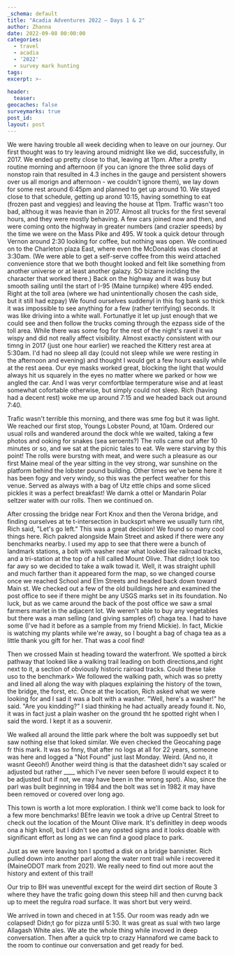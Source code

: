 ```yaml
---
_schema: default
title: "Acadia Adventures 2022 – Days 1 & 2"
author: Zhanna
date: 2022-09-08 00:00:00
categories: 
  - travel
  - acadia
  - '2022'
  - survey mark hunting
tags:
excerpt: >-
  
header:
  teaser:
geocaches: false
surveymarks: true
post_id: 
layout: post  
---
```


We were having trouble all week deciding when to leave on our journey. Our first thought was to try leaving around midnight like we did, successfully, in 2017. We ended up pretty close to that, leaving at 11pm. After a pretty routine morning and afternoon (if you can ignore the three solid days of nonstop rain that resulted in 4.3 inches in the gauge and persistent showers over us all morign and afternoon - we couldn't ignore them), we lay down for some rest around 6:45pm and planned to get up around 10. We stayed close to that schedule, getting up arond 10:15, having something to eat (frozen past and veggies) and leaving the house at 11pm. Traffic wasn't too bad, althoug it was heavie than in 2017. Almost all trucks for the first several hours, and they were mostly behaving. A few cars joined now and then, and were coming onto the highway in greater numbers (and crazier speeds) by the time we were on the Mass Pike and 495. W took a quick detour through Vernon around 2:30 looking for coffee, but nothing was open. We continued on to the Charleton plaza East, where even the McDonalds was closed at 3:30am. (We were able to get a self-serve coffee from this weird attached convenience store that we both thought looked and felt like something from another universe or at least another galazy. SO bizarre inclding the character that worked there.) Back on the highway and it was busy but smooth sailing until the start of I-95 (Maine turnpike) where 495 ended. Right at the toll area (where we had unintentionally chosen the cash side, but it still had ezpay) We found ourselves suddenyl in this fog bank so thick it was impossible to see anything for a few (rather terrifying) seconds. It was like driving into a white wall. Fortunatlye it let up just enough that we could see and then follow the trucks coming through the ezpass side of the toll area. While there was some fog for the rest of the night's ravel it wa wispy and did not really affect visibility. Almost exactly consistent with our timng in 2017 (just one hour earlier) we reached the Kittery rest area at 5:30am. I'd had no sleep all day (could not sleep while we were resting in the afternoon and evening) and thought I would get a few hours easily while at the rest aeea. Our eye masks worked great, blocking the light that would always hit us squarely in the eyes no matter where we parked or how we angled the car. And I was veryr comfortblae termperature wise and at least somewhat cofortable otherwise, but simply could not sleep. Rich (having had a decent rest) woke me up around 7:15 and we headed back out around 7:40. 

Trafic wasn't terrible this morning, and there was sme fog but it was light. We reached our first stop, Youngs Lobster Pound, at 10am. Ordered our usual rolls and wandered around the dock whle we waited, taking a few photos and ooking for snakes (sea seroents?) The rolls came out after 10 minutes or so, and we sat at the picnic tales to eat. We were starving by this point! The rolls were burstng with meat, and were such a pleasure as our first Maine meal of the year sitting in the vey strong, war sunshine on the platform behind the lobster pound building. Other times we've bene here it has been fogy and very windy, so this was the perfect weather for this venue. Served as always with a bag of Utz ettle chips and some sliced pickles it was a perfect breakfast! We darnk a ottel or Mandarin Polar seltzer water with our rolls. Then we continued on.

After crossing the bridge near Fort Knox and then the Verona bridge, and finding ourselves at te t-intersection in bucksprt where we usually turn riht, Rich said, "Let's go left." This was a great decision! We found so many cool things here. Rich pakred alongside Main Street and asked if there were any benchmarks nearby. I used my app to see that there were a bunch of landmark stations, a bolt with washer near what looked like railroad tracks, and a tri-station at the top of a hill called Mount Olive. That didn;t look too far awy so we decided to take a walk towad it. Well, it was straight uphill and much farther than it appeared form the map, so we changed course once we reached School and Elm Streets and headed back down toward Main st. We checked out a few of the old buildings here and examined the post office to see if there might be any USGS marks set in its foundation. No luck, but as we came around the back of the post office we saw a smal farmers marlet in the adjacent lot. We weren't able to buy any vegetables but there was a man selling (and giving samples of) chaga tea. I had to have some (I've had it before as a sample from my friend Mickie). In fact, Mickie is watching my plants while we're away, so I bought a bag of chaga tea as a little thank you gift for her. That was a cool find!

Then we crossed Main st heading toward the waterfront. We spotted a birck pathway that looked like a walking trail leading on both directions,and right next to it, a section of obviously historic rairoad tracks. Could these take uso to the benchmark> We followed the walking path, which was so pretty and lined all along the way with plaques explaining the history of the town, the bridge, the forst, etc. Once at the location, Rich asked what we were looking for and I sad it was a bolt with a washer. "Well, here's a washer!" he said. "Are you kindding?" I siad thinking he had actually aready found it. No, it was in fact just a plain washer on the ground tht he spotted right when I said the word. I kept it as a souvenir.

We walked all around the little park where the bolt was suppoedly set but saw nothing else that loked similar. We even checked the Geocahing page fr this mark. It was so fnny, that after no logs at all for 22 years, someone was here and logged a "Not Found" just last Monday. Weird. (And no, it wasnt Geeoh!) Another weird thing is that the datasheet didn't say scaled or adjusted but rather ____ which I've never seen before (I would expect it to be adjusted but if not, we may have been in the wrong spot). Also, since the parl was built beginning in 1984 and the bolt was set in 1982 it may have been removed or covered over long ago.

This town is worth a lot more exploration. I think we'll come back to look for a few more benchmarks! BEfre leavin we took a drive up Central Street to check out the location of the Mount Olive mark. It's definitley in deep woods ona a high knoll, but I didn't see any opsted signs and it looks doable with significant effort as long as we can find a good place to park. 

Just as we were leaving ton I spotted a disk on a bridge bannister. Rich pulled down into another parl along the water ront trail while i recovered it (MaineODOT mark from 2021). We really need to find out more aout the history and extent of this trail!

Our trip to BH was uneventful except for the weird dirt section of Route 3 where they have the trafic going down this steep hill and then curvng back up to meet the regulra road surface. It was short but very weird.

We arrived in town and checed in at 1:55. Our room was ready adn we colapsed! Didn;t go for pizza until 5:30. It was great as sual with two large Allagash White ales. We ate the whole thing while invoved in deep conversation. Then after a quick trp to crazy Hannaford we came back to the room to continue our conversation and get ready for bed. 